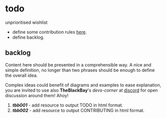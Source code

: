# todo

unprioritised wishlist

- define some contribution rules [here](./CONTRIBUTING.md).
- define backlog.

## backlog

Content here should be presented in a comprehensible way. A nice and simple definition, no longer than two phrases should be enough to define the overall idea.

Complex ideas could benefit of diagrams and examples to ease explanation, you are invited to use also **TheBlackBay**'s *devs-corner* at [discord](https://discord.gg/SrY5KuPxsr) for open discussion around them! Ahoy!

1. ***tbb001*** - add resource to output TODO in html format.
2. ***tbb002*** - add resource to output CONTRIBUTING in html format.